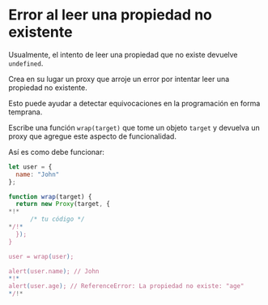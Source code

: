 # Error al leer una propiedad no existente

Usualmente, el intento de leer una propiedad que no existe devuelve `undefined`.

Crea en su lugar un proxy que arroje un error por intentar leer una propiedad no existente.

Esto puede ayudar a detectar equivocaciones en la programación en forma temprana.

Escribe una función `wrap(target)` que tome un objeto `target` y devuelva un proxy que agregue este aspecto de funcionalidad.

Así es como debe funcionar:

```js
let user = {
  name: "John"
};

function wrap(target) {
  return new Proxy(target, {
*!*
      /* tu código */
*/!*
  });
}

user = wrap(user);

alert(user.name); // John
*!*
alert(user.age); // ReferenceError: La propiedad no existe: "age"
*/!*
```
